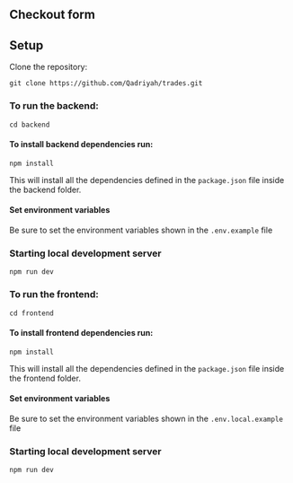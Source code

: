 ## Checkout form

## Setup

Clone the repository:

```
git clone https://github.com/Qadriyah/trades.git
```

### To run the backend:

```
cd backend
```

#### To install backend dependencies run:

```
npm install
```

This will install all the dependencies defined in the `package.json` file inside the backend folder.

#### Set environment variables

Be sure to set the environment variables shown in the `.env.example` file

### Starting local development server

```
npm run dev
```

### To run the frontend:

```
cd frontend
```

#### To install frontend dependencies run:

```
npm install
```

This will install all the dependencies defined in the `package.json` file inside the frontend folder.

#### Set environment variables

Be sure to set the environment variables shown in the `.env.local.example` file

### Starting local development server

```
npm run dev
```
